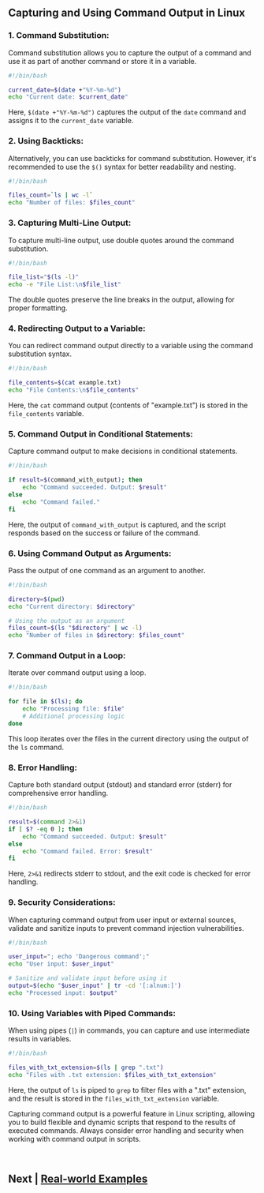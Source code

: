 
## Capturing and Using Command Output in Linux



### 1. **Command Substitution:**

Command substitution allows you to capture the output of a command and use it as part of another command or store it in a variable.

```bash
#!/bin/bash

current_date=$(date +"%Y-%m-%d")
echo "Current date: $current_date"
```

Here, `$(date +"%Y-%m-%d")` captures the output of the `date` command and assigns it to the `current_date` variable.

### 2. **Using Backticks:**

Alternatively, you can use backticks for command substitution. However, it's recommended to use the `$()` syntax for better readability and nesting.

```bash
#!/bin/bash

files_count=`ls | wc -l`
echo "Number of files: $files_count"
```

### 3. **Capturing Multi-Line Output:**

To capture multi-line output, use double quotes around the command substitution.

```bash
#!/bin/bash

file_list="$(ls -l)"
echo -e "File List:\n$file_list"
```

The double quotes preserve the line breaks in the output, allowing for proper formatting.

### 4. **Redirecting Output to a Variable:**

You can redirect command output directly to a variable using the command substitution syntax.

```bash
#!/bin/bash

file_contents=$(cat example.txt)
echo "File Contents:\n$file_contents"
```

Here, the `cat` command output (contents of "example.txt") is stored in the `file_contents` variable.

### 5. **Command Output in Conditional Statements:**

Capture command output to make decisions in conditional statements.

```bash
#!/bin/bash

if result=$(command_with_output); then
    echo "Command succeeded. Output: $result"
else
    echo "Command failed."
fi
```

Here, the output of `command_with_output` is captured, and the script responds based on the success or failure of the command.

### 6. **Using Command Output as Arguments:**

Pass the output of one command as an argument to another.

```bash
#!/bin/bash

directory=$(pwd)
echo "Current directory: $directory"

# Using the output as an argument
files_count=$(ls "$directory" | wc -l)
echo "Number of files in $directory: $files_count"
```

### 7. **Command Output in a Loop:**

Iterate over command output using a loop.

```bash
#!/bin/bash

for file in $(ls); do
    echo "Processing file: $file"
    # Additional processing logic
done
```

This loop iterates over the files in the current directory using the output of the `ls` command.

### 8. **Error Handling:**

Capture both standard output (stdout) and standard error (stderr) for comprehensive error handling.

```bash
#!/bin/bash

result=$(command 2>&1)
if [ $? -eq 0 ]; then
    echo "Command succeeded. Output: $result"
else
    echo "Command failed. Error: $result"
fi
```

Here, `2>&1` redirects stderr to stdout, and the exit code is checked for error handling.

### 9. **Security Considerations:**

When capturing command output from user input or external sources, validate and sanitize inputs to prevent command injection vulnerabilities.

```bash
#!/bin/bash

user_input="; echo 'Dangerous command';"
echo "User input: $user_input"

# Sanitize and validate input before using it
output=$(echo "$user_input" | tr -cd '[:alnum:]')
echo "Processed input: $output"
```

### 10. **Using Variables with Piped Commands:**

When using pipes (`|`) in commands, you can capture and use intermediate results in variables.

```bash
#!/bin/bash

files_with_txt_extension=$(ls | grep ".txt")
echo "Files with .txt extension: $files_with_txt_extension"
```

Here, the output of `ls` is piped to `grep` to filter files with a ".txt" extension, and the result is stored in the `files_with_txt_extension` variable.

Capturing command output is a powerful feature in Linux scripting, allowing you to build flexible and dynamic scripts that respond to the results of executed commands. Always consider error handling and security when working with command output in scripts.


<br>


## Next | [Real-world Examples](https://github.com/hegdepavankumar/bash-scripting-tutorial/tree/main/Tutorial-Files/17.Real-world-Examples)
